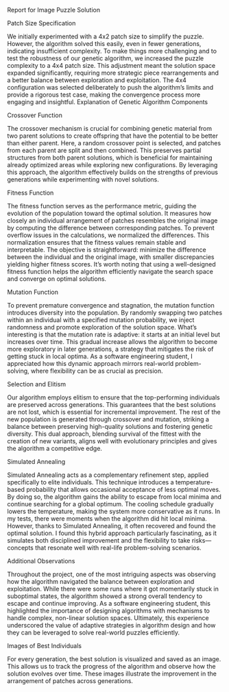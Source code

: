 Report for Image Puzzle Solution


Patch Size Specification

We initially experimented with a 4x2 patch size to simplify the puzzle. However, the algorithm solved
this easily, even in fewer generations, indicating insufficient complexity. To make things more
challenging and to test the robustness of our genetic algorithm, we increased the puzzle complexity to
a 4x4 patch size. This adjustment meant the solution space expanded significantly, requiring more
strategic piece rearrangements and a better balance between exploration and exploitation. The 4x4
configuration was selected deliberately to push the algorithm’s limits and provide a rigorous test case,
making the convergence process more engaging and insightful.
Explanation of Genetic Algorithm Components

Crossover Function

The crossover mechanism is crucial for combining genetic material from two parent solutions to
create offspring that have the potential to be better than either parent. Here, a random crossover point
is selected, and patches from each parent are split and then combined. This preserves partial structures
from both parent solutions, which is beneficial for maintaining already optimized areas while
exploring new configurations. By leveraging this approach, the algorithm effectively builds on the
strengths of previous generations while experimenting with novel solutions.

Fitness Function

The fitness function serves as the performance metric, guiding the evolution of the population toward
the optimal solution. It measures how closely an individual arrangement of patches resembles the
original image by computing the difference between corresponding patches. To prevent overflow
issues in the calculations, we normalized the differences. This normalization ensures that the fitness
values remain stable and interpretable. The objective is straightforward: minimize the difference
between the individual and the original image, with smaller discrepancies yielding higher fitness
scores. It’s worth noting that using a well-designed fitness function helps the algorithm efficiently
navigate the search space and converge on optimal solutions.

Mutation Function

To prevent premature convergence and stagnation, the mutation function introduces diversity into the
population. By randomly swapping two patches within an individual with a specified mutation
probability, we inject randomness and promote exploration of the solution space. What’s interesting is
that the mutation rate is adaptive: it starts at an initial level but increases over time. This gradual
increase allows the algorithm to become more exploratory in later generations, a strategy that
mitigates the risk of getting stuck in local optima. As a software engineering student, I appreciated
how this dynamic approach mirrors real-world problem-solving, where flexibility can be as crucial as
precision.

Selection and Elitism

Our algorithm employs elitism to ensure that the top-performing individuals are preserved across
generations. This guarantees that the best solutions are not lost, which is essential for incremental
improvement. The rest of the new population is generated through crossover and mutation, striking a
balance between preserving high-quality solutions and fostering genetic diversity. This dual approach,
blending survival of the fittest with the creation of new variants, aligns well with evolutionary
principles and gives the algorithm a competitive edge.

Simulated Annealing

Simulated Annealing acts as a complementary refinement step, applied specifically to elite
individuals. This technique introduces a temperature-based probability that allows occasional
acceptance of less optimal moves. By doing so, the algorithm gains the ability to escape from local
minima and continue searching for a global optimum. The cooling schedule gradually lowers the
temperature, making the system more conservative as it runs. In my tests, there were moments when
the algorithm did hit local minima. However, thanks to Simulated Annealing, it often recovered and
found the optimal solution. I found this hybrid approach particularly fascinating, as it simulates both
disciplined improvement and the flexibility to take risks—concepts that resonate well with real-life
problem-solving scenarios.

Additional Observations

Throughout the project, one of the most intriguing aspects was observing how the algorithm navigated
the balance between exploration and exploitation. While there were some runs where it got
momentarily stuck in suboptimal states, the algorithm showed a strong overall tendency to escape and
continue improving. As a software engineering student, this highlighted the importance of designing
algorithms with mechanisms to handle complex, non-linear solution spaces. Ultimately, this
experience underscored the value of adaptive strategies in algorithm design and how they can be
leveraged to solve real-world puzzles efficiently.

Images of Best Individuals

For every generation, the best solution is visualized and saved as an image. This allows us to track the
progress of the algorithm and observe how the solution evolves over time. These images illustrate the
improvement in the arrangement of patches across generations.
